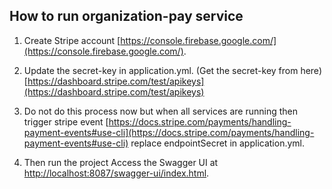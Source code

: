 ## How to run organization-pay service
1. Create Stripe account [https://console.firebase.google.com/](https://console.firebase.google.com/).

2. Update the secret-key in application.yml. (Get the secret-key from here) [https://dashboard.stripe.com/test/apikeys](https://dashboard.stripe.com/test/apikeys)

3. Do not do this process now but when all services are running then trigger stripe event [https://docs.stripe.com/payments/handling-payment-events#use-cli](https://docs.stripe.com/payments/handling-payment-events#use-cli)
    replace endpointSecret in application.yml.

4. Then run the project
   Access the Swagger UI at [http://localhost:8087/swagger-ui/index.html](http://localhost:8087/swagger-ui/index.html).
